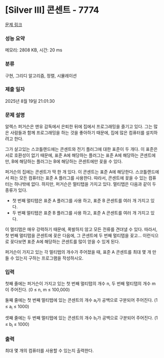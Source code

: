 # [Silver III] 콘센트 - 7774 

[문제 링크](https://www.acmicpc.net/problem/7774) 

### 성능 요약

메모리: 2808 KB, 시간: 20 ms

### 분류

구현, 그리디 알고리즘, 정렬, 시뮬레이션

### 제출 일자

2025년 8월 19일 21:01:30

### 문제 설명

<p>알렉스 퍼거슨은 맨유 감독에서 은퇴한 뒤에 집에서 프로그래밍을 즐기고 있다. 그는 많은 사람들과 함께 프로그래밍을 하는 것을 좋아하기 때문에, 집에 많은 컴퓨터를 설치하려고 한다.</p>

<p>그가 살고있는 스코틀랜드에는 콘센트와 전기 플러그에 대한 표준이 두 개다. 이 표준은 서로 호환성이 없기 때문에, 표준 A에 해당하는 플러그는 표준 A에 해당하는 콘센트에만, B에 해당하는 플러그는 B에 해당하는 콘센트에만 꽂을 수 있다.</p>

<p>퍼거슨의 집에는 콘센트가 딱 한 개 있다. 이 콘센트는 표준 A에 해당한다. 스코틀랜드에서 파는 모든 컴퓨터는 표준 A 플러그를 사용한다. 따라서, 콘센트에 꽂을 수 있는 컴퓨터는 하나밖에 없다. 하지만, 퍼거슨은 멀티탭을 가지고 있다. 멀티탭은 다음과 같이 두 종류가 있다.</p>

<ul>
	<li>첫 번째 멀티탭은 표준 A 플러그를 사용 하고, 표준 B 콘센트를 여러 개 가지고 있다.</li>
	<li>두 번째 멀티탭은 표준 B 플러그를 사용 하고, 표준 A 콘센트를 여러 개 가지고 있다.</li>
</ul>

<p>이 멀티탭은 매우 강력하기 때문에, 폭발하지 않고 모든 전류를 견뎌낼 수 있다. 따라서, 첫 번째 멀티탭을 콘센트에 꽂은 다음에, 그 콘센트에 두 번째 멀티탭을 꽂고... 이런식으로 꽂다보면 표준 A에 해당하는 콘센트를 많이 얻을 수 있게 된다.</p>

<p>퍼거슨이 가지고 있는 각 멀티탭의 개수가 주어졌을 때, 표준 A 콘센트를 최대 몇 개 만들 수 있는지 구하는 프로그램을 작성하시오.</p>

### 입력 

 <p>첫째 줄에는 퍼거슨이 가지고 있는 첫 번째 멀티탭의 개수 n, 두 번째 멀티탭의 개수 m이 주어진다. (0 ≤ n, m ≤ 100,000)</p>

<p>둘째 줄에는 첫 번째 멀티탭에 있는 콘센트의 개수 a<sub>i</sub>가 공백으로 구분되어 주어진다. (1 ≤ a<sub>i</sub> ≤ 1000)</p>

<p>셋째 줄에는 두 번째 멀티탭에 있는 콘센트의 개수 b<sub>i</sub>가 공백으로 구분되어 주어진다. (1 ≤ b<sub>i</sub> ≤ 1000)</p>

### 출력 

 <p>최대 몇 개의 컴퓨터를 사용할 수 있는지 출력한다.</p>

